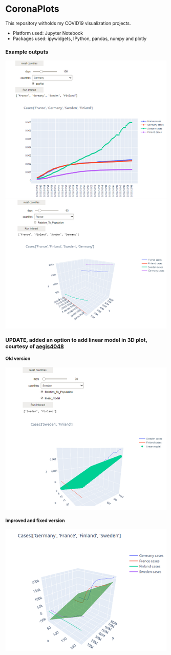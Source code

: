 # CoronaPlots
This repository witholds my COVID19 visualization projects.

- Platform used: Jupyter Notebook
- Packages used: ipywidgets, IPython, pandas, numpy and plotly

### Example outputs
<img src="https://github.com/koodikoira/CoronaPlots/blob/master/2Ddemo.PNG">

<img src="https://github.com/koodikoira/CoronaPlots/blob/master/3Ddemo.PNG">

### UPDATE, added an option to add linear  model in 3D plot, courtesy of <a href="https://aegis4048.github.io/mutiple_linear_regression_and_visualization_in_python"> aegis4048</a>

#### Old version

<img src="https://github.com/koodikoira/CoronaPlots/blob/master/3D_linear.PNG">

#### Improved and fixed version

<img src="https://raw.githubusercontent.com/koodikoira/CoronaPlots/master/3Dmesh.png">

